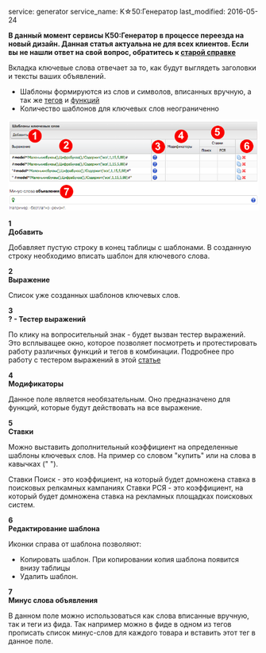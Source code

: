 service: generator
service_name: K☆50:Генератор
last_modified: 2016-05-24

**В данный момент сервисы К50:Генератор в процессе переезда на новый дизайн. Данная статья актуальна не для всех клиентов. Если вы не нашли ответ на свой вопрос, обратитесь к [старой справке](https://wiki.k50.ru/index.php?title=K50_%D0%93%D0%B5%D0%BD%D0%B5%D1%80%D0%B0%D1%82%D0%BE%D1%80_2.0)**

Вкладка ключевые слова отвечает за то, как будут выглядеть заголовки и тексты ваших объявлений.

- Шаблоны формируются из слов и символов, вписанных вручную, а так же [тегов](http://help.k50.ru/generator/functions/tags/) и [функций](http://help.k50.ru/generator/functions/syntax/)
- Количество шаблонов для ключевых слов неограниченно

![Шаблон ключевых слов](/generator/work/template-keyword.png)

**<div class="dig">1</div><div class="header">Добавить</div>**

Добавляет пустую строку в конец таблицы с шаблонами. В созданную строку необходимо вписать шаблон для ключевого слова.

**<div class="dig">2</div><div class="header">Выражение</div>**

Список уже созданных шаблонов ключевых слов.

**<div class="dig">3</div><div class="header">? - Тестер выражений</div>**

По клику на вопросительный знак - будет вызван тестер выражений. Это всплыващее окно, которое позволяет посмотреть и протестировать работу различных функций и тегов в комбинации. Подробнее про работу с тестером выражений в этой [статье](http://help.k50.ru/generator/functions/syntax/#_3)

**<div class="dig">4</div><div class="header">Модификаторы</div>**

Данное поле является необязательным. Оно предназначено для функций, которые будут действовать на все выражение.

**<div class="dig">5</div><div class="header">Ставки</div>**

Можно выставить дополнительный коэффициент на определенные шаблоны ключевых слов. На пример со словом "купить" или на слова в кавычках (" ").

Ставки Поиск - это коэффициент, на который будет домножена ставка в поисковых релкамных кампаниях
Ставки РСЯ - это коэффициент, на который будет домножена ставка на рекламных площадках поисковых систем. 

**<div class="dig">6</div><div class="header">Редактирование шаблона</div>**

Иконки справа от шаблона позволяют: 

- Копировать шаблон. При копировании копия шаблона появится внизу таблицы
- Удалить шаблон.

**<div class="dig">7</div><div class="header">Минус слова объявления</div>**

В данном  поле можно использоваться как слова вписанные вручную, так и теги из фида. 
Так например можно в фиде в одном из тегов прописать список минус-слов для каждого товара и вставить этот тег в данное поле. 